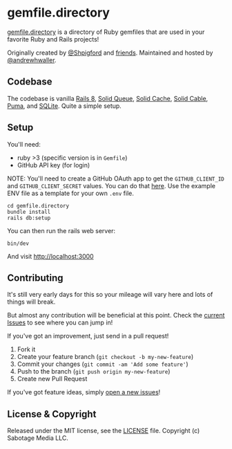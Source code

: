 # gemfile.directory

[gemfile.directory](https://gemfile.directory) is a directory of Ruby gemfiles that are used in your favorite Ruby and Rails projects!

Originally created by [@Shpigford](https://twitter.com/Shpigford) and [friends](https://github.com/Shpigford/gemfile.directory/graphs/contributors).
Maintained and hosted by [@andrewhwaller](https://twitter.com/andrewhwaller).

## Codebase

The codebase is vanilla [Rails 8](https://rubyonrails.org/), [Solid Queue](https://github.com/rails/solid_queue), [Solid Cache](https://github.com/rails/solid_cache), [Solid Cable](https://github.com/rails/solid_cable), [Puma](http://puma.io/), and [SQLite](https://www.sqlite.org/). Quite a simple setup.

## Setup

You'll need:

- ruby >3 (specific version is in `Gemfile`)
- GitHub API key (for login)

NOTE: You'll need to create a GitHub OAuth app to get the `GITHUB_CLIENT_ID` and `GITHUB_CLIENT_SECRET` values. You can do that [here](https://github.com/settings/applications/new). Use the example ENV file as a template for your own `.env` file.
```shell
cd gemfile.directory
bundle install
rails db:setup
```

You can then run the rails web server:

```shell
bin/dev
```

And visit [http://localhost:3000](http://localhost:3000)

## Contributing

It's still very early days for this so your mileage will vary here and lots of things will break.

But almost any contribution will be beneficial at this point. Check the [current Issues](https://github.com/Shpigford/gemfile.directory/issues) to see where you can jump in!

If you've got an improvement, just send in a pull request!

1. Fork it
2. Create your feature branch (`git checkout -b my-new-feature`)
3. Commit your changes (`git commit -am 'Add some feature'`)
4. Push to the branch (`git push origin my-new-feature`)
5. Create new Pull Request

If you've got feature ideas, simply [open a new issues](https://github.com/Shpigford/gemfile.directory/issues/new)!

## License & Copyright

Released under the MIT license, see the [LICENSE](https://github.com/Shpigford/gemfile.directory/blob/main/LICENSE) file. Copyright (c) Sabotage Media LLC.
